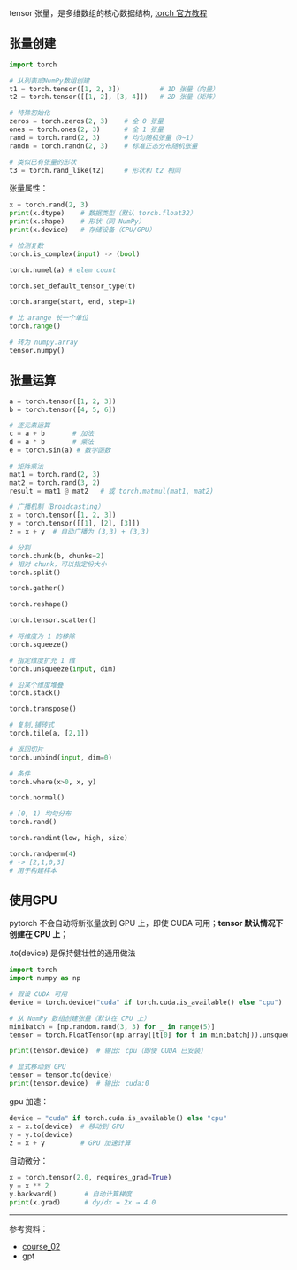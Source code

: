

tensor 张量，是多维数组的核心数据结构, [torch 官方教程](https://pytorch.org/tutorials/beginner/basics/tensorqs_tutorial.html)

## 张量创建


```python
import torch

# 从列表或NumPy数组创建
t1 = torch.tensor([1, 2, 3])          # 1D 张量（向量）
t2 = torch.tensor([[1, 2], [3, 4]])   # 2D 张量（矩阵）

# 特殊初始化
zeros = torch.zeros(2, 3)    # 全 0 张量
ones = torch.ones(2, 3)      # 全 1 张量
rand = torch.rand(2, 3)      # 均匀随机张量（0~1）
randn = torch.randn(2, 3)    # 标准正态分布随机张量

# 类似已有张量的形状
t3 = torch.rand_like(t2)     # 形状和 t2 相同
```

张量属性：

```python
x = torch.rand(2, 3)
print(x.dtype)    # 数据类型（默认 torch.float32）
print(x.shape)    # 形状（同 NumPy）
print(x.device)   # 存储设备（CPU/GPU）
```


```python
# 检测复数
torch.is_complex(input) -> (bool)
```

```python
torch.numel(a) # elem count
```

```python
torch.set_default_tensor_type(t)
```

```python
torch.arange(start, end, step=1)

# 比 arange 长一个单位
torch.range()
```

```python
# 转为 numpy.array
tensor.numpy()
```




## 张量运算



```python
a = torch.tensor([1, 2, 3])
b = torch.tensor([4, 5, 6])

# 逐元素运算
c = a + b       # 加法
d = a * b       # 乘法
e = torch.sin(a) # 数学函数

# 矩阵乘法
mat1 = torch.rand(2, 3)
mat2 = torch.rand(3, 2)
result = mat1 @ mat2   # 或 torch.matmul(mat1, mat2)

# 广播机制（Broadcasting）
x = torch.tensor([1, 2, 3])
y = torch.tensor([[1], [2], [3]])
z = x + y  # 自动广播为 (3,3) + (3,3)
```





```python
# 分割
torch.chunk(b, chunks=2)
# 相对 chunk，可以指定份大小
torch.split()

torch.gather()

torch.reshape()

torch.tensor.scatter()

# 将维度为 1 的移除
torch.squeeze()

# 指定维度扩充 1 维
torch.unsqueeze(input, dim)

# 沿某个维度堆叠
torch.stack()

torch.transpose()

# 复制,铺砖式
torch.tile(a, [2,1])

# 返回切片
torch.unbind(input, dim=0)

# 条件
torch.where(x>0, x, y)
```

```python
torch.normal()

# [0, 1) 均匀分布
torch.rand()

torch.randint(low, high, size)

torch.randperm(4)
# -> [2,1,0,3]
# 用于构建样本
```

## 使用GPU


pytorch 不会自动将新张量放到 GPU 上，即使 CUDA 可用；**tensor 默认情况下创建在 CPU 上**；

.to(device) 是保持健壮性的通用做法


```python
import torch
import numpy as np

# 假设 CUDA 可用
device = torch.device("cuda" if torch.cuda.is_available() else "cpu")

# 从 NumPy 数组创建张量（默认在 CPU 上）
minibatch = [np.random.rand(3, 3) for _ in range(5)]
tensor = torch.FloatTensor(np.array([t[0] for t in minibatch])).unsqueeze(1)

print(tensor.device)  # 输出: cpu（即使 CUDA 已安装）

# 显式移动到 GPU
tensor = tensor.to(device)
print(tensor.device)  # 输出: cuda:0
```

gpu 加速：

```python
device = "cuda" if torch.cuda.is_available() else "cpu"
x = x.to(device)  # 移动到 GPU
y = y.to(device)
z = x + y         # GPU 加速计算
```

自动微分：

```python
x = torch.tensor(2.0, requires_grad=True)
y = x ** 2
y.backward()       # 自动计算梯度
print(x.grad)      # dy/dx = 2x → 4.0
```




-----------

参考资料：
- [course_02](https://www.bilibili.com/video/BV1wQ4y1q7Bm/)
- gpt

